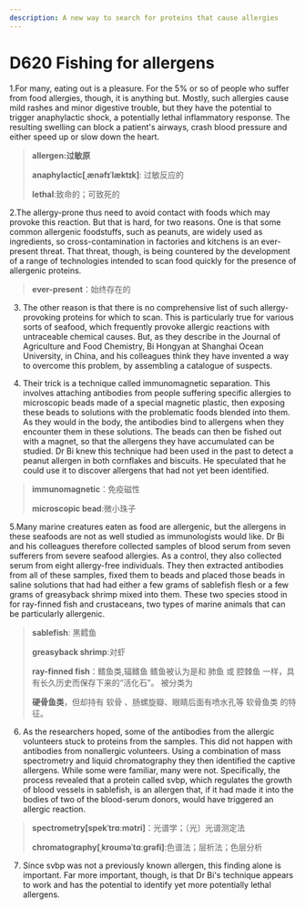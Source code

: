 ```yaml
---
description: A new way to search for proteins that cause allergies
---
```


# D620 Fishing for allergens
1.For many, eating out is a pleasure. For the 5% or so of people who suffer from food allergies, though, it is anything but. Mostly, such allergies cause mild rashes and minor digestive trouble, but they have the potential to trigger anaphylactic shock, a potentially lethal inflammatory response. The resulting swelling can block a patient's airways, crash blood pressure and either speed up or slow down the heart.

> **allergen:过敏原**
>
> **anaphylactic[ˌænəfɪˈlæktɪk]**: 过敏反应的
>
> **lethal**:致命的；可致死的
>

2.The allergy-prone thus need to avoid contact with foods which may provoke this reaction. But that is hard, for two reasons. One is that some common allergenic foodstuffs, such as peanuts, are widely used as ingredients, so cross-contamination in factories and kitchens is an ever-present threat. That threat, though, is being countered by the development of a range of technologies intended to scan food quickly for the presence of allergenic proteins.

> **ever-present**：始终存在的
>

3. The other reason is that there is no comprehensive list of such allergy-provoking proteins for which to scan. This is particularly true for various sorts of seafood, which frequently provoke allergic reactions with untraceable chemical causes. But, as they describe in the Journal of Agriculture and Food Chemistry, Bi Hongyan at Shanghai Ocean University, in China, and his colleagues think they have invented a way to overcome this problem, by assembling a catalogue of suspects.

4. Their trick is a technique called immunomagnetic separation. This involves attaching antibodies from people suffering specific allergies to microscopic beads made of a special magnetic plastic, then exposing these beads to solutions with the problematic foods blended into them. As they would in the body, the antibodies bind to allergens when they encounter them in these solutions. The beads can then be fished out with a magnet, so that the allergens they have accumulated can
be studied. Dr Bi knew this technique had been used in the past to detect a peanut allergen in both cornflakes and biscuits. He speculated that he could use it to discover allergens that had not yet been identified.

> **immunomagnetic**：免疫磁性
>
> **microscopic bead**:微小珠子
>

5.Many marine creatures eaten as food are allergenic, but the allergens in these seafoods are not as well studied as immunologists would like. Dr Bi and his colleagues therefore collected samples of blood serum from seven sufferers from severe seafood allergies. As a control, they also collected serum from eight allergy-free individuals. They then extracted antibodies from all of these samples, fixed them to beads and placed those beads in saline solutions that had had either a few grams of sablefish flesh or a few grams of greasyback shrimp mixed into them. These two species stood in for ray-finned fish and crustaceans, two types of marine animals that can be particularly allergenic.

> **sablefish**: 黑鳕鱼
>
> **greasyback shrimp**:对虾
>
> **ray-finned fish**：鳍鱼类,辐鳍鱼 鳍鱼被认为是和 肺鱼 或 腔棘鱼 一样，具有长久历史而保存下来的“活化石”。 被分类为
>
> **硬骨鱼类**，但却持有 软骨 、肠螺旋瓣、眼睛后面有喷水孔等 软骨鱼类 的特征。
>

6. As the researchers hoped, some of the antibodies from the allergic volunteers stuck to proteins from the samples. This did not happen with antibodies from nonallergic volunteers. Using a combination of mass spectrometry and liquid chromatography they then identified the captive allergens. While some were familiar, many were not. Specifically, the process revealed that a protein called svbp, which regulates the growth of blood vessels in sablefish, is an allergen that, if it had made it into the bodies of two of the blood-serum donors, would have triggered an allergic reaction.

> **spectrometry[spekˈtrɑːmətri]**：光谱学；〔光〕光谱测定法
>
> **chromatography[ˌkroʊməˈtɑːɡrəfi]**:色谱法；层析法；色层分析
>

7. Since svbp was not a previously known allergen, this finding alone is important. Far more important, though, is that Dr Bi's technique appears to work and has the potential to identify yet more potentially lethal allergens.

